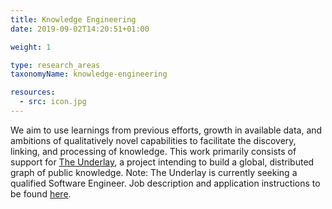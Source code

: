 ```yaml
---
title: Knowledge Engineering
date: 2019-09-02T14:20:51+01:00

weight: 1

type: research_areas
taxonomyName: knowledge-engineering

resources:
  - src: icon.jpg
---
```


We aim to use learnings from previous efforts, growth in available data, and ambitions of qualitatively novel capabilities to facilitate the discovery, linking, and processing of knowledge.  This work primarily consists of support for [The Underlay](https://underlay.mit.edu/), a project intending to build a global, distributed graph of public knowledge. Note: The Underlay is currently seeking a qualified Software Engineer. Job description and application instructions to be found [here](https://notes.knowledgefutures.org/pub/si1okbw9). 
